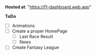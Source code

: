 **Hosted at**: "https://f1-dashboard.web.app"

**ToDo**
- [ ] Animations
- [ ] Create a proper HomePage
  - [ ] Last Race Result
  - [ ] News
- [ ] Create Fantasy League
